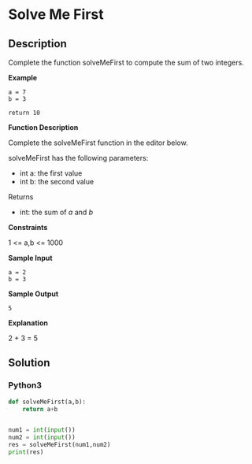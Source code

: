 # Solve Me First


## Description
Complete the function solveMeFirst to compute the sum of two integers.

**Example**
```
a = 7
b = 3

return 10
```

**Function Description**

Complete the solveMeFirst function in the editor below.

solveMeFirst has the following parameters: 

-   int a: the first value
-   int b: the second value

Returns 
- int: the sum of *a* and *b*

**Constraints**

1 <= a,b <= 1000

**Sample Input**
```
a = 2
b = 3
```

**Sample Output**
```
5
```

**Explanation**

2 + 3 = 5


## Solution

### Python3
```python
def solveMeFirst(a,b):
    return a+b


num1 = int(input())
num2 = int(input())
res = solveMeFirst(num1,num2)
print(res)
```
